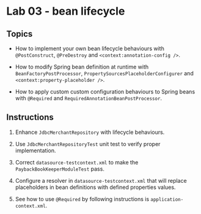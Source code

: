 Lab 03 - bean lifecycle
==
Topics
--
* How to implement your own bean lifecycle behaviours with `@PostConstruct`, `@PreDestroy`
  and `<context:annotation-config />`.

* How to modify Spring bean definition at runtime with `BeanFactoryPostProcessor`, `PropertySourcesPlaceholderConfigurer`
  and `<context:property-placeholder />`.

* How to apply custom custom configuration behaviours to Spring beans with `@Required`
  and `RequiredAnnotationBeanPostProcessor`.

Instructions
--
1. Enhance `JdbcMerchantRepository` with lifecycle behaviours.

2. Use `JdbcMerchantRepositoryTest` unit test to verify proper implementation.

3. Correct `datasource-testcontext.xml` to make the `PaybackBookKeeperModuleTest` pass.

4. Configure a resolver in `datasource-testcontext.xml` that will replace placeholders in bean definitions with
   defined properties values.

5. See how to use `@Required` by following instructions is `application-context.xml`.
